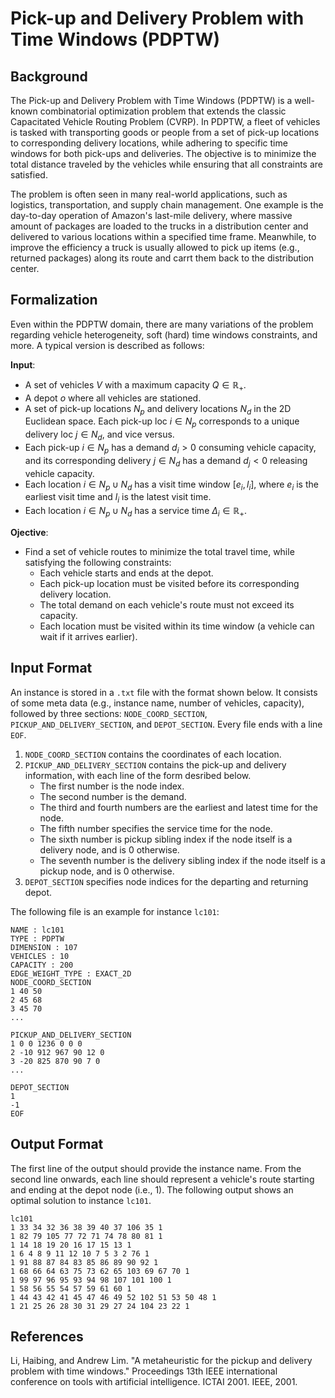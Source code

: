 # Pick-up and Delivery Problem with Time Windows (PDPTW)

## Background
The Pick-up and Delivery Problem with Time Windows (PDPTW) is a well-known combinatorial optimization problem that extends the classic Capacitated Vehicle Routing Problem (CVRP). In PDPTW, a fleet of vehicles is tasked with transporting goods or people from a set of pick-up locations to corresponding delivery locations, while adhering to specific time windows for both pick-ups and deliveries. The objective is to minimize the total distance traveled by the vehicles while ensuring that all constraints are satisfied.

The problem is often seen in many real-world applications, such as logistics, transportation, and supply chain management. One example is the day-to-day operation of Amazon's last-mile delivery, where massive amount of packages are loaded to the trucks in a distribution center and delivered to various locations within a specified time frame. Meanwhile, to improve the efficiency a truck is usually allowed to pick up items (e.g., returned packages) along its route and carrt them back to the distribution center.

## Formalization
Even within the PDPTW domain, there are many variations of the problem regarding vehicle heterogeneity, soft (hard) time windows constraints, and more. A typical version is described as follows:

**Input**:
- A set of vehicles $V$ with a maximum capacity $Q \in \mathbb{R}_+$.
- A depot $o$ where all vehicles are stationed.
- A set of pick-up locations $N_p$ and delivery locations $N_d$ in the 2D Euclidean space. Each pick-up loc $i \in N_p$ corresponds to a unique delivery loc $j \in N_d$, and vice versus.
- Each pick-up $i \in N_p$ has a demand $d_i > 0$ consuming vehicle capacity, and its corresponding delivery $j \in N_d$ has a demand $d_j < 0$ releasing vehicle capacity.
- Each location $i \in N_p \cup N_d$ has a visit time window $[e_i, l_i]$, where $e_i$ is the earliest visit time and $l_i$ is the latest visit time.
- Each location $i \in N_p \cup N_d$ has a service time $\Delta_i \in \mathbb{R}_+$.

**Ojective**:
- Find a set of vehicle routes to minimize the total travel time, while satisfying the following constraints:
  - Each vehicle starts and ends at the depot.
  - Each pick-up location must be visited before its corresponding delivery location.
  - The total demand on each vehicle's route must not exceed its capacity.
  - Each location must be visited within its time window (a vehicle can wait if it arrives earlier).

## Input Format
An instance is stored in a `.txt` file with the format shown below. It consists of some meta data (e.g., instance name, number of vehicles, capacity), followed by three sections: `NODE_COORD_SECTION`, `PICKUP_AND_DELIVERY_SECTION`, and `DEPOT_SECTION`. Every file ends with a line `EOF`. 

 1. `NODE_COORD_SECTION` contains the coordinates of each location.
 2. `PICKUP_AND_DELIVERY_SECTION` contains the pick-up and delivery information, with each line of the form desribed below.
    - The first number is the node index.
    - The second number is the demand.
    - The third and fourth numbers are the earliest and latest time for the node.
    - The fifth number specifies the service time for the node.
    - The sixth number is pickup sibling index if the node itself is a delivery node, and is 0 otherwise.
    - The seventh number is the delivery sibling index if the node itself is a pickup node, and is 0 otherwise.
3. `DEPOT_SECTION` specifies node indices for the departing and returning depot. 

The following file is an example for instance `lc101`:
```
NAME : lc101
TYPE : PDPTW
DIMENSION : 107
VEHICLES : 10
CAPACITY : 200
EDGE_WEIGHT_TYPE : EXACT_2D
NODE_COORD_SECTION
1 40 50
2 45 68
3 45 70
...

PICKUP_AND_DELIVERY_SECTION
1 0 0 1236 0 0 0
2 -10 912 967 90 12 0
3 -20 825 870 90 7 0
...

DEPOT_SECTION
1 
-1
EOF
```


## Output Format
The first line of the output should provide the instance name. From the second line onwards, each line should represent a vehicle's route starting and ending at the depot node (i.e., 1). The following output shows an optimal solution to instance `lc101`. 
```
lc101
1 33 34 32 36 38 39 40 37 106 35 1
1 82 79 105 77 72 71 74 78 80 81 1
1 14 18 19 20 16 17 15 13 1
1 6 4 8 9 11 12 10 7 5 3 2 76 1
1 91 88 87 84 83 85 86 89 90 92 1
1 68 66 64 63 75 73 62 65 103 69 67 70 1
1 99 97 96 95 93 94 98 107 101 100 1
1 58 56 55 54 57 59 61 60 1
1 44 43 42 41 45 47 46 49 52 102 51 53 50 48 1
1 21 25 26 28 30 31 29 27 24 104 23 22 1
```

## References
Li, Haibing, and Andrew Lim. "A metaheuristic for the pickup and delivery problem with time windows." Proceedings 13th IEEE international conference on tools with artificial intelligence. ICTAI 2001. IEEE, 2001.